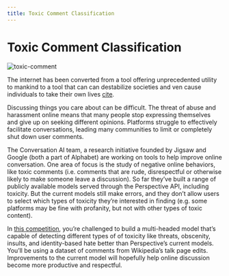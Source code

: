 ```yaml
---
title: Toxic Comment Classification
---
```


# Toxic Comment Classification

![toxic-comment](images/toxic-comment.jpg#center)


The internet has been converted from a tool offering unprecedented utility to mankind to a tool that can can destabilize societies and ven cause individuals to take their own lives [cite](https://www.nytimes.com/2018/08/08/technology/personaltech/internet-trolls-comments.html). 

Discussing things you care about can be difficult. The threat of abuse and harassment online means that many people stop expressing themselves and give up on seeking different opinions. Platforms struggle to effectively facilitate conversations, leading many communities to limit or completely shut down user comments.

The Conversation AI team, a research initiative founded by Jigsaw and Google (both a part of Alphabet) are working on tools to help improve online conversation. One area of focus is the study of negative online behaviors, like toxic comments (i.e. comments that are rude, disrespectful or otherwise likely to make someone leave a discussion). So far they’ve built a range of publicly available models served through the Perspective API, including toxicity. But the current models still make errors, and they don’t allow users to select which types of toxicity they’re interested in finding (e.g. some platforms may be fine with profanity, but not with other types of toxic content).

In [this competition](https://www.kaggle.com/c/jigsaw-toxic-comment-classification-challenge), you’re challenged to build a multi-headed model that’s capable of detecting different types of of toxicity like threats, obscenity, insults, and identity-based hate better than Perspective’s current models. You’ll be using a dataset of comments from Wikipedia’s talk page edits. Improvements to the current model will hopefully help online discussion become more productive and respectful.

